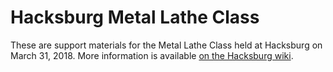 # Hacksburg Metal Lathe Class

These are support materials for the Metal Lathe Class held at Hacksburg on March 31, 2018.
More information is available [on the Hacksburg wiki](https://wiki.hacksburg.org/events:2018:metal_lathe_class).